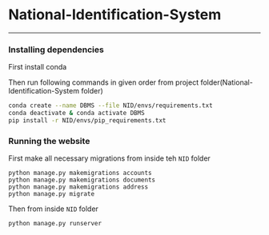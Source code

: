 # National-Identification-System
<hr>

### Installing dependencies
First install conda

Then run following commands in given order from project folder(National-Identification-System folder)
```bash
conda create --name DBMS --file NID/envs/requirements.txt
conda deactivate & conda activate DBMS
pip install -r NID/envs/pip_requirements.txt
```

### Running the website
First make all necessary migrations from inside teh `NID` folder
```
python manage.py makemigrations accounts
python manage.py makemigrations documents 
python manage.py makemigrations address 
python manage.py migrate
```

Then from inside `NID` folder
```
python manage.py runserver
```